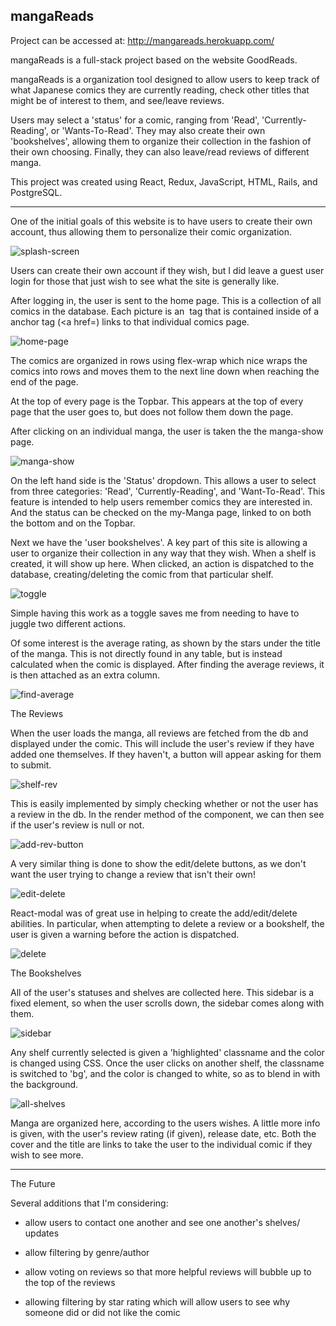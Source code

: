 
mangaReads
---------------------------------
Project can be accessed at: http://mangareads.herokuapp.com/

mangaReads is a full-stack project based on the website GoodReads.

mangaReads is a organization tool designed to allow users to keep track of what
Japanese comics they are currently reading, check other titles that might be of interest
to them, and see/leave reviews.

Users may select a 'status' for a comic, ranging from 'Read', 'Currently-Reading',
or 'Wants-To-Read'. They may also create their own 'bookshelves', allowing them
to organize their collection in the fashion of their own choosing. Finally, they
can also leave/read reviews of different manga.

This project was created using React, Redux, JavaScript, HTML, Rails, and PostgreSQL.

-----------------------------------

One of the initial goals of this website is to have users to create their
own account, thus allowing them to personalize their comic organization.

![splash-screen](docs/images/production/splash.png)

Users can create their own account if they wish, but I did leave a guest user
login for those that just wish to see what the site is generally like.

After logging in, the user is sent to the home page. This is a collection of
all comics in the database. Each picture is an <img> tag that is contained inside
of a anchor tag (<a href=) links to that individual comics page.

![home-page](docs/images/production/home.png)

The comics are organized in rows using flex-wrap which nice wraps the comics into
rows and moves them to the next line down when reaching the end of the page.

At the top of every page is the Topbar. This appears at the top of every page that
the user goes to, but does not follow them down the page.

After clicking on an individual manga, the user is taken the the manga-show
page.

![manga-show](docs/images/production/comic.png)

On the left hand side is the 'Status' dropdown. This allows a user to select from
three categories: 'Read', 'Currently-Reading', and 'Want-To-Read'. This feature
is intended to help users remember comics they are interested in. And the status
can be checked on the my-Manga page, linked to on both the bottom and on
the Topbar.

Next we have the 'user bookshelves'. A key part of this site is allowing a user
to organize their collection in any way that they wish. When a shelf is created,
it will show up here. When clicked, an action is dispatched to the database,
creating/deleting the comic from that particular shelf.

![toggle](docs/images/production/toggle.png)

Simple having this work as a toggle saves me from needing to have to
juggle two different actions.

Of some interest is the average rating, as shown by the stars under the
title of the manga. This is not directly found in any table, but is instead
calculated when the comic is displayed. After finding the average reviews,
it is then attached as an extra column.

![find-average](docs/images/production/avg.png)

The Reviews

When the user loads the manga, all reviews are fetched from the db and
displayed under the comic. This will include the user's review if they
have added one themselves. If they haven't, a button will appear asking
for them to submit.

![shelf-rev](docs/images/production/shelf-rev.png)

This is easily implemented by simply checking whether or not the user
has a review in the db. In the render method of the component, we can then
see if the user's review is null or not.

![add-rev-button](docs/images/production/addrevbutton.png)

A very similar thing is done to show the edit/delete buttons, as we don't
want the user trying to change a review that isn't their own!

![edit-delete](docs/images/production/adddelete.png)

React-modal was of great use in helping to create the add/edit/delete abilities.
In particular, when attempting to delete a review or a bookshelf, the user is
given a warning before the action is dispatched.

![delete](docs/images/production/delete.png)


The Bookshelves

All of the user's statuses and shelves are collected here. This sidebar is
a fixed element, so when the user scrolls down, the sidebar comes along with
them.

![sidebar](docs/images/production/shelves.png)

Any shelf currently selected is given a 'highlighted' classname and the color
is changed using CSS. Once the user clicks on another shelf, the classname
is switched to 'bg', and the color is changed to white, so as to blend in
with the background.

![all-shelves](docs/images/production/all-shelves.png)

Manga are organized here, according to the users wishes. A little more info
is given, with the user's review rating (if given), release date, etc. Both
the cover and the title are links to take the user to the individual comic
if they wish to see more.

----------------------

The Future

Several additions that I'm considering:

- allow users to contact one another and see one another's shelves/ updates

- allow filtering by genre/author

- allow voting on reviews so that more helpful reviews will bubble up to
  the top of the reviews

- allowing filtering by star rating which will allow users to see why someone
  did or did not like the comic
